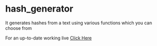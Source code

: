 # hash_generator
It generates hashes from a text using various functions which you can choose from

For an up-to-date working live [Click Here](https://projects.diegocastagna.com/pj/hash-generator/)

